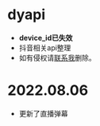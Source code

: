 # dyapi
- **device_id已失效**
- 抖音相关api整理<br>
- 如有侵权请[联系我](https://www.app966.cn)删除。
# 2022.08.06
- 更新了直播弹幕
